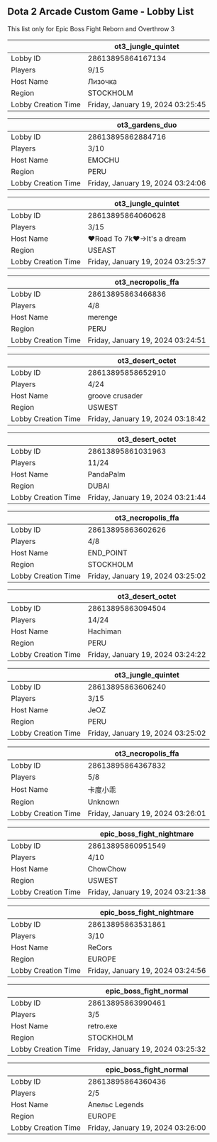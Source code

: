 ## Dota 2 Arcade Custom Game - Lobby List

This list only for Epic Boss Fight Reborn and Overthrow 3

|  | ot3_jungle_quintet |
| ------ | ------ |
| Lobby ID | 28613895864167134 |
| Players | 9/15 |
| Host Name | Лизочка |
| Region | STOCKHOLM |
| Lobby Creation Time | Friday, January 19, 2024 03:25:45 |


|  | ot3_gardens_duo |
| ------ | ------ |
| Lobby ID | 28613895862884716 |
| Players | 3/10 |
| Host Name | EMOCHU |
| Region | PERU |
| Lobby Creation Time | Friday, January 19, 2024 03:24:06 |


|  | ot3_jungle_quintet |
| ------ | ------ |
| Lobby ID | 28613895864060628 |
| Players | 3/15 |
| Host Name | ♥Road To 7k♥→It's a dream |
| Region | USEAST |
| Lobby Creation Time | Friday, January 19, 2024 03:25:37 |


|  | ot3_necropolis_ffa |
| ------ | ------ |
| Lobby ID | 28613895863466836 |
| Players | 4/8 |
| Host Name | merenge |
| Region | PERU |
| Lobby Creation Time | Friday, January 19, 2024 03:24:51 |


|  | ot3_desert_octet |
| ------ | ------ |
| Lobby ID | 28613895858652910 |
| Players | 4/24 |
| Host Name | groove crusader |
| Region | USWEST |
| Lobby Creation Time | Friday, January 19, 2024 03:18:42 |


|  | ot3_desert_octet |
| ------ | ------ |
| Lobby ID | 28613895861031963 |
| Players | 11/24 |
| Host Name | PandaPalm |
| Region | DUBAI |
| Lobby Creation Time | Friday, January 19, 2024 03:21:44 |


|  | ot3_necropolis_ffa |
| ------ | ------ |
| Lobby ID | 28613895863602626 |
| Players | 4/8 |
| Host Name | END_POINT |
| Region | STOCKHOLM |
| Lobby Creation Time | Friday, January 19, 2024 03:25:02 |


|  | ot3_desert_octet |
| ------ | ------ |
| Lobby ID | 28613895863094504 |
| Players | 14/24 |
| Host Name | Hachiman |
| Region | PERU |
| Lobby Creation Time | Friday, January 19, 2024 03:24:22 |


|  | ot3_jungle_quintet |
| ------ | ------ |
| Lobby ID | 28613895863606240 |
| Players | 3/15 |
| Host Name | JeOZ |
| Region | PERU |
| Lobby Creation Time | Friday, January 19, 2024 03:25:02 |


|  | ot3_necropolis_ffa |
| ------ | ------ |
| Lobby ID | 28613895864367832 |
| Players | 5/8 |
| Host Name | 卡度小乖 |
| Region | Unknown |
| Lobby Creation Time | Friday, January 19, 2024 03:26:01 |


|  | epic_boss_fight_nightmare |
| ------ | ------ |
| Lobby ID | 28613895860951549 |
| Players | 4/10 |
| Host Name | ChowChow |
| Region | USWEST |
| Lobby Creation Time | Friday, January 19, 2024 03:21:38 |


|  | epic_boss_fight_nightmare |
| ------ | ------ |
| Lobby ID | 28613895863531861 |
| Players | 3/10 |
| Host Name | ReCors |
| Region | EUROPE |
| Lobby Creation Time | Friday, January 19, 2024 03:24:56 |


|  | epic_boss_fight_normal |
| ------ | ------ |
| Lobby ID | 28613895863990461 |
| Players | 3/5 |
| Host Name | retro.exe |
| Region | STOCKHOLM |
| Lobby Creation Time | Friday, January 19, 2024 03:25:32 |


|  | epic_boss_fight_normal |
| ------ | ------ |
| Lobby ID | 28613895864360436 |
| Players | 2/5 |
| Host Name | Апельс Legends |
| Region | EUROPE |
| Lobby Creation Time | Friday, January 19, 2024 03:26:00 |



